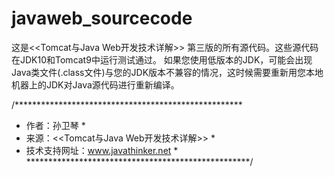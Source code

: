 # javaweb_sourcecode

这是<<Tomcat与Java Web开发技术详解>> 第三版的所有源代码。这些源代码在JDK10和Tomcat9中运行测试通过。
如果您使用低版本的JDK，可能会出现Java类文件(.class文件)与您的JDK版本不兼容的情况，这时候需要重新用您本地机器上的JDK对Java源代码进行重新编译。

/****************************************************
 * 作者：孙卫琴                                     *
 * 来源：<<Tomcat与Java Web开发技术详解>>           *
 * 技术支持网址：www.javathinker.net                *
 ***************************************************/
